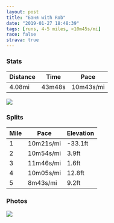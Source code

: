 ```yaml
---
layout: post
title: "Баня with Rob"
date: "2019-01-27 18:48:39"
tags: [runs, 4-5 miles, <10m45s/mi]
race: false
strava: true
---
```


### Stats

| Distance | Time | Pace |
|----------|------|------|
|4.08mi|43m48s|10m43s/mi|

<img src='https://maps.googleapis.com/maps/api/staticmap?maptype=roadmap&path=enc:{srwFpfqbMX_DoMmItCoLy@kBlLg`@|FyBzJkNdYz@|f@rHpj@fRvFnH\vf@oA`Kv@~OzCvLaAlAA~G`EpLh@tM~EfHW|B`E|HKpEtBbCkFpH_HpD&key=AIzaSyC1MId7bFpkLXNAaYhBSTb8jLyiSqzbDtM&size=800x800&markers=color:yellow|label:S|40.73294,-73.98521&markers=color:green|label:F|40.70902999999999,-74.00548'>

### Splits

| Mile | Pace | Elevation |
|------|------|-----------|
|1|10m21s/mi|-33.1ft|
|2|10m54s/mi|3.9ft|
|3|11m46s/mi|1.6ft|
|4|10m05s/mi|12.8ft|
|5|8m43s/mi|9.2ft|

### Photos
<img src='https://dgtzuqphqg23d.cloudfront.net/ZeMPCBlk96YvP5kZuCvzVt7Bfr4pG_Vp0mrBRrucqDU-577x768.jpg'>
